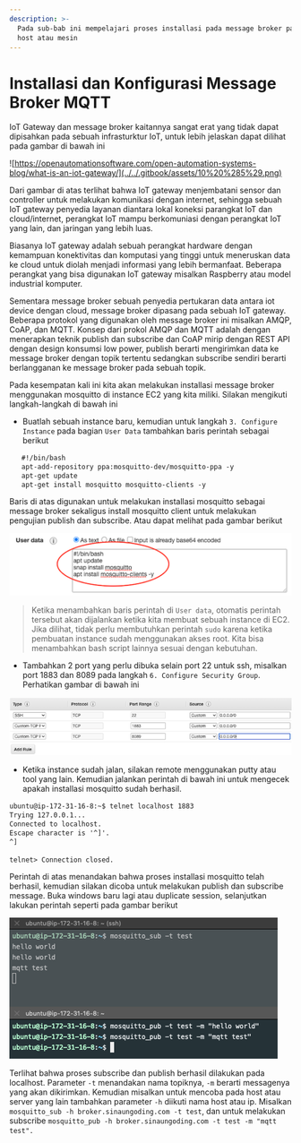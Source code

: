 ```yaml
---
description: >-
  Pada sub-bab ini mempelajari proses installasi pada message broker pada sebuah
  host atau mesin
---
```


# Installasi dan Konfigurasi Message Broker MQTT

IoT Gateway dan message broker kaitannya sangat erat yang tidak dapat dipisahkan pada sebuah infrasturktur IoT, untuk lebih jelaskan dapat dilihat pada gambar di bawah ini

![https://openautomationsoftware.com/open-automation-systems-blog/what-is-an-iot-gateway/](../../.gitbook/assets/10%20%285%29.png)

Dari gambar di atas terlihat bahwa IoT gateway menjembatani sensor dan controller untuk melakukan komunikasi dengan internet, sehingga sebuah IoT gateway penyedia layanan diantara lokal koneksi parangkat IoT dan cloud/internet, perangkat IoT mampu berkomuniasi dengan perangkat IoT yang lain, dan jaringan yang lebih luas.

Biasanya IoT gateway adalah sebuah perangkat hardware dengan kemampuan konektivitas dan komputasi yang tinggi untuk meneruskan data ke cloud untuk diolah menjadi informasi yang lebih bermanfaat. Beberapa perangkat yang bisa digunakan IoT gateway misalkan Raspberry atau model industrial komputer.

Sementara message broker sebuah penyedia pertukaran data antara iot device dengan cloud, message broker dipasang pada sebuah IoT gateway. Beberapa protokol yang digunakan oleh message broker ini misalkan AMQP, CoAP, dan MQTT. Konsep dari prokol AMQP dan MQTT adalah dengan menerapkan teknik publish dan subscribe dan CoAP mirip dengan REST API dengan design konsumsi low power, publish berarti mengirimkan data ke message broker dengan topik tertentu sedangkan subscribe sendiri berarti berlangganan ke message broker pada sebuah topik.

Pada kesempatan kali ini kita akan melakukan installasi message broker menggunakan mosquitto di instance EC2 yang kita miliki. Silakan mengikuti langkah-langkah di bawah ini 

* Buatlah sebuah instance baru, kemudian untuk langkah `3. Configure Instance` pada bagian `User Data` tambahkan baris perintah sebagai berikut

```text
   #!/bin/bash
   apt-add-repository ppa:mosquitto-dev/mosquitto-ppa -y
   apt-get update
   apt-get install mosquitto mosquitto-clients -y
```

Baris di atas digunakan untuk melakukan installasi mosquitto sebagai message broker sekaligus install mosquitto client 
untuk melakukan pengujian publish dan subscribe. Atau dapat melihat pada gambar berikut

![User data](../../.gitbook/assets/06%20%283%29.png)

> Ketika menambahkan baris perintah di `User data`, otomatis perintah tersebut akan dijalankan ketika kita membuat sebuah instance
> di EC2. Jika dilihat, tidak perlu membutuhkan perintah `sudo` karena ketika pembuatan instance sudah menggunakan akses 
> root. Kita bisa menambahkan bash script lainnya sesuai dengan kebutuhan.

* Tambahkan 2 port yang perlu dibuka selain port 22 untuk ssh, misalkan port 1883 dan 8089 pada langkah `6. Configure Security Group`. Perhatikan gambar di bawah ini

![Configure Security Group](../../.gitbook/assets/05.png)

* Ketika instance sudah jalan, silakan remote menggunakan putty atau tool yang lain. Kemudian jalankan perintah di bawah ini untuk mengecek apakah installasi mosquitto sudah berhasil.

```text
ubuntu@ip-172-31-16-8:~$ telnet localhost 1883
Trying 127.0.0.1...
Connected to localhost.
Escape character is '^]'.
^]

telnet> Connection closed.
```

Perintah di atas menandakan bahwa proses installasi mosquitto telah berhasil, kemudian silakan dicoba untuk melakukan publish dan subscribe message. Buka windows baru lagi atau duplicate session, selanjutkan lakukan perintah seperti pada gambar berikut

![Cek koneksi Mosquitto localhost](../../.gitbook/assets/07%20%281%29.png)

Terlihat bahwa proses subscribe dan publish berhasil dilakukan pada localhost. Parameter `-t` menandakan nama topiknya, `-m` berarti messagenya yang akan dikirimkan. Kemudian misalkan untuk mencoba pada host atau server yang lain tambahkan parameter `-h` diikuti nama host atau ip. Misalkan `mosquitto_sub -h broker.sinaungoding.com -t test`, dan untuk melakukan subscribe `mosquitto_pub -h broker.sinaungoding.com -t test -m "mqtt test".`

